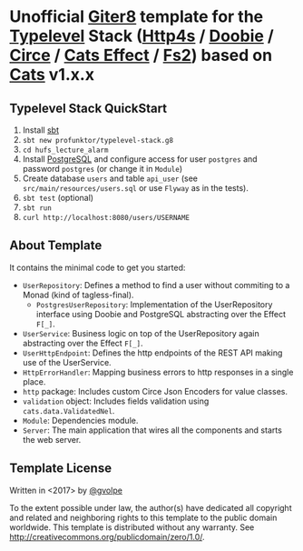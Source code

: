 Unofficial [Giter8][g8] template for the [Typelevel][typelevel] Stack ([Http4s][http4s] / [Doobie][doobie] / [Circe][circe] / [Cats Effect][cats-effect] / [Fs2][fs2]) based on [Cats][cats] v1.x.x
==========================================================================================================================================================================================

Typelevel Stack QuickStart
--------------------------

1. Install [sbt][sbt]
2. `sbt new profunktor/typelevel-stack.g8`
3. `cd hufs_lecture_alarm`
4. Install [PostgreSQL][postgresql] and configure access for user `postgres` and password `postgres` (or change it in `Module`)
5. Create database `users` and table `api_user` (see `src/main/resources/users.sql` or use `Flyway` as in the tests).
6. `sbt test` (optional)
7. `sbt run`
8. `curl http://localhost:8080/users/USERNAME`

About Template
--------------

It contains the minimal code to get you started:

- `UserRepository`: Defines a method to find a user without commiting to a Monad (kind of tagless-final).
  - `PostgresUserRepository`: Implementation of the UserRepository interface using Doobie and PostgreSQL abstracting over the Effect `F[_]`.
- `UserService`: Business logic on top of the UserRepository again abstracting over the Effect `F[_]`.
- `UserHttpEndpoint`: Defines the http endpoints of the REST API making use of the UserService.
- `HttpErrorHandler`: Mapping business errors to http responses in a single place.
- `http` package: Includes custom Circe Json Encoders for value classes.
- `validation` object: Includes fields validation using `cats.data.ValidatedNel`.
- `Module`: Dependencies module.
- `Server`: The main application that wires all the components and starts the web server.

Template License
----------------
Written in <2017> by [@gvolpe][gvolpe]

To the extent possible under law, the author(s) have dedicated all copyright and related
and neighboring rights to this template to the public domain worldwide.
This template is distributed without any warranty. See <http://creativecommons.org/publicdomain/zero/1.0/>.

[g8]: http://www.foundweekends.org/giter8/
[typelevel]: https://typelevel.org
[http4s]: http://http4s.org/
[doobie]: http://tpolecat.github.io/doobie/
[circe]: https://circe.github.io/circe/
[cats-effect]: https://github.com/typelevel/cats-effect
[cats]: https://typelevel.org/cats/
[fs2]: https://github.com/functional-streams-for-scala/fs2

[sbt]: http://www.scala-sbt.org/1.x/docs/Setup.html
[postgresql]: https://www.postgresql.org/download/
[gvolpe]: https://github.com/gvolpe


